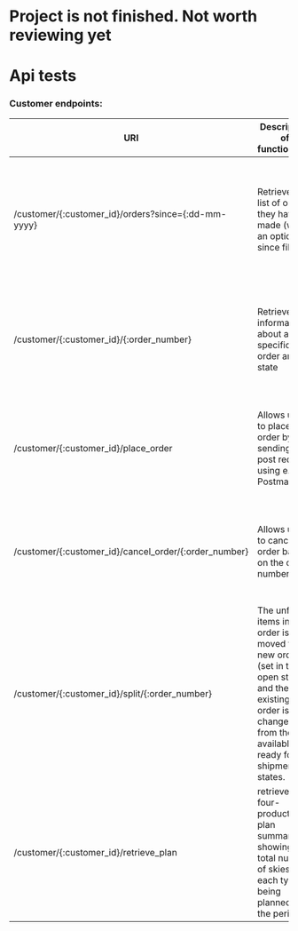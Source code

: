 # Project is not finished. Not worth reviewing yet

# Api tests

### Customer endpoints:
| URI | Description of functionality | Purpose of test | Responsible | Time of implementation |
|-----|-------------|---------------|------------------------------|------------------------------------|
|/customer/{:customer_id}/orders?since={:dd-mm-yyyy} | Retrieve a list of orders they have made (with an optional since filter) |Test that all orders made by the right customer is listed and that the correct ones are showcased using the filter.  |  Sander Fuhr| While developing the specified endpoint |
|/customer/{:customer_id}/{:order_number} | Retrieve information about a specific order and its state | Test that the right order matched with the right customer displays the correct information about an order. | Alexander Eckhoff Larsen | While developing the specified endpoint |
|/customer/{:customer_id}/place_order  | Allows user to place an order by sending a post request using e.g Postman.| Test that a user is able to place an order by sending a body consisting of order information.| Markus Zakarias Strømseth| While developing the specified endpoint|
|/customer/{:customer_id}/cancel_order/{:order_number} | Allows user to cancel an order based on the order number | Test that only the authorized user is able to cancel the right order. It should then update its state. | Sander Fuhr | While developing the specified endpoint|
|/customer/{:customer_id}/split/{:order_number} |The unfilled items in the order is moved to a new order (set in the open state), and the existing order is changed from the skis available to ready for shipment states. | Test that the order is being split appropriately and that the right states are set. | Alexander Eckhoff Larsen | While developing the specified endpoint |
|/customer/{:customer_id}/retrieve_plan | retrieve a four-production plan summary showing the total number of skies of each type being planned for the period | Test that the correct plan with correct information is being showcased. | Markus Zakarias Strømseth | While developing the specified endpoint|

